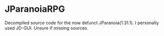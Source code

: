 # JParanoiaRPG
Decompiled source code for the now defunct JParanoia(1.31.1). I personally used JD-GUI. Unsure if missing sources. 
